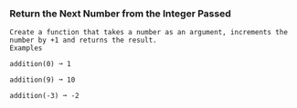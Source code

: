 ### Return the Next Number from the Integer Passed
    
    Create a function that takes a number as an argument, increments the number by +1 and returns the result.
    Examples
    
    addition(0) ➞ 1
    
    addition(9) ➞ 10
    
    addition(-3) ➞ -2